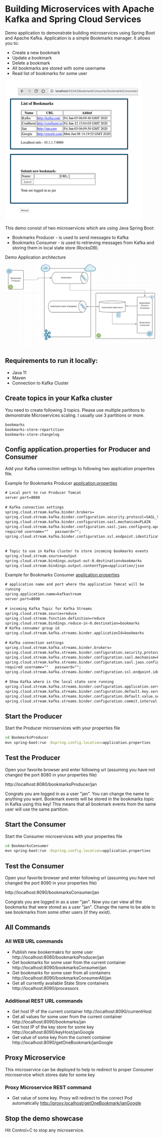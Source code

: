 # Building Microservices with Apache Kafka and Spring Cloud Services

Demo application to demonstrate building microservices using Spring Boot and Apache Kafka. Application is a simple Bookmarks manager. It allows you to:
* Create a new bookmark
* Update a bookmark 
* Delete a bookmark
* All bookmarks are stored with some username
* Read list of bookmarks for some user

![Application User Interface](appUI.png)

This demo consist of two microservices which are using Java Spring Boot:
* Bookmarks Producer - is used to send messages to Kafka
* Bookmarks  Consumer - is used to retrieving messages from Kafka and storing them in local state store (RocksDB). 

Demo Application architecture
![Architecture](architecture.png)

## Requirements to run it locally:
* Java 11
* Maven
* Connection to Kafka Cluster

## Create topics in your Kafka cluster
You need to create following 3 topics. Please use multiple partitons to demonstrate Microservices scaling. I usually use 3 partitions or more.
```
bookmarks
bookmarks-store-repartition
bookmarks-store-changelog 
```

## Config application.properties for Producer and Consumer
Add your Kafka connection settings to following two application properties file.

Example for Bookmarks Producer [application.properties](BookmarksProducer/src/main/resources/application.properties)
```
# Local port to run Producer Tomcat
server.port=8080

# Kafka connection settings
spring.cloud.stream.kafka.binder.brokers=
spring.cloud.stream.kafka.binder.configuration.security.protocol=SASL_SSL
spring.cloud.stream.kafka.binder.configuration.sasl.mechanism=PLAIN
spring.cloud.stream.kafka.binder.configuration.sasl.jaas.config=org.apache.kafka.common.security.plain.PlainLoginModule   required username=""   password="";
spring.cloud.stream.kafka.binder.configuration.ssl.endpoint.identification.algorithm=https


# Topic to use in Kafka cluster to store incoming bookmarks events
spring.cloud.stream.source=output
spring.cloud.stream.bindings.output-out-0.destination=bookmarks
spring.cloud.stream.bindings.output.contentType=application/json
```

Example for Bookmarks Consumer [application.properties](BookmarksConsumer/src/main/resources/application.properties)
```
# application name and port where the application Tomcat will be running
spring.application.name=kafkastream
server.port=8090

# incoming Kafka Topic for Kafka Streams
spring.cloud.stream.source=reduce
spring.cloud.stream.function.definition=reduce
spring.cloud.stream.bindings.reduce-in-0.destination=bookmarks
# Kafka consumer group id
spring.cloud.stream.kafka.streams.binder.applicationId=bookmarks

# Kafka connection settings
spring.cloud.stream.kafka.streams.binder.brokers=
spring.cloud.stream.kafka.streams.binder.configuration.security.protocol=SASL_SSL
spring.cloud.stream.kafka.streams.binder.configuration.sasl.mechanism=PLAIN
spring.cloud.stream.kafka.streams.binder.configuration.sasl.jaas.config=org.apache.kafka.common.security.plain.PlainLoginModule   required username=""   password="";
spring.cloud.stream.kafka.streams.binder.configuration.ssl.endpoint.identification.algorithm=https

# Show Kafka where is the local state sore running
spring.cloud.stream.kafka.streams.binder.configuration.application.server=localhost:${server.port}
spring.cloud.stream.kafka.streams.binder.configuration.default.key.serde=org.apache.kafka.common.serialization.Serdes$StringSerde
spring.cloud.stream.kafka.streams.binder.configuration.default.value.serde=org.apache.kafka.common.serialization.Serdes$StringSerde
spring.cloud.stream.kafka.streams.binder.configuration.commit.interval.ms=1000
```

## Start the Producer
Start the Producer microservices with your properties file
```bash
cd BookmarksProducer
mvn spring-boot:run -Dspring.config.location=application.properties
```

## Test the Producer
Open your favorite browser and enter following url (assuming you have not changed the port 8080 in your properties file)

http://localhost:8080/bookmarksProducer/jan

Congrats you are logged in as a user "jan". You can change the name to anything you want. Bookmark events will be stored in the bookmarks topic in Kafka using this key! This means that all bookmark events from the same user will use the same partition.

## Start the Consumer
Start the Consumer microservices with your properties file
```bash
cd BookmarksConsumer
mvn spring-boot:run -Dspring.config.location=application.properties
```

## Test the Consumer
Open your favorite browser and enter following url (assuming you have not changed the port 8090 in your properties file)

http://localhost:8090/bookmarksConsumer/jan

Congrats you are logged in as a user "jan". Now you can view all the bookmarks that were stored as a user "jan". Change the name to be able to see bookmarks from some other users (if they exist).

## All Commands

### All WEB URL commands 
  * Publish new bookermakrs for some user
http://localhost:8080/bookmarksProducer/jan  
  * Get bookmarks for some user from the current container
http://localhost:8090/bookmarksConsumer/jan
  * Get bookmarks for some user from all containers
http://localhost:8090/bookmarksConsumerAll/jan
  * Get all currently available State Store containers
http://localhost:8090/processors

### Additional REST URL commands
  * Get host IP of the current container
http://localhost:8090/currentHost
  * Get all values for some user from the current container
http://localhost:8090/bookmarks/jan
  * Get host IP of the key store for some key
http://localhost:8090/keyHost/janGoogle
  * Get value of some key from the current container
http://localhost:8090/getOneBookmark/janGoogle

## Proxy Microservice
This microservice can be deployed to help to redirect to proper Consumer microservice which stores date for some key

### Proxy Microservice REST command
  * Get value of some key. Proxy will redirect to the correct Pod automatically
http://proxy.localhost/getOneBookmark/janGoogle

## Stop the demo showcase
Hit Control+C to stop any microservice.



